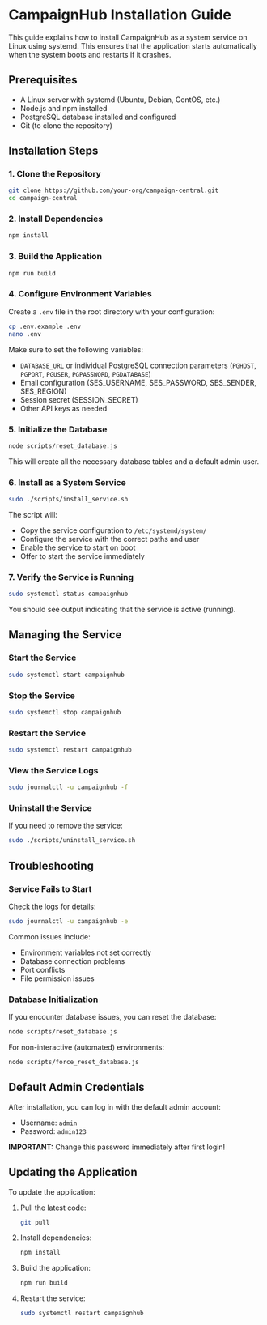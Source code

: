 # CampaignHub Installation Guide

This guide explains how to install CampaignHub as a system service on Linux using systemd. This ensures that the application starts automatically when the system boots and restarts if it crashes.

## Prerequisites

- A Linux server with systemd (Ubuntu, Debian, CentOS, etc.)
- Node.js and npm installed
- PostgreSQL database installed and configured
- Git (to clone the repository)

## Installation Steps

### 1. Clone the Repository

```bash
git clone https://github.com/your-org/campaign-central.git
cd campaign-central
```

### 2. Install Dependencies

```bash
npm install
```

### 3. Build the Application

```bash
npm run build
```

### 4. Configure Environment Variables

Create a `.env` file in the root directory with your configuration:

```bash
cp .env.example .env
nano .env
```

Make sure to set the following variables:

- `DATABASE_URL` or individual PostgreSQL connection parameters (`PGHOST`, `PGPORT`, `PGUSER`, `PGPASSWORD`, `PGDATABASE`)
- Email configuration (SES_USERNAME, SES_PASSWORD, SES_SENDER, SES_REGION)
- Session secret (SESSION_SECRET)
- Other API keys as needed

### 5. Initialize the Database

```bash
node scripts/reset_database.js
```

This will create all the necessary database tables and a default admin user.

### 6. Install as a System Service

```bash
sudo ./scripts/install_service.sh
```

The script will:
- Copy the service configuration to `/etc/systemd/system/`
- Configure the service with the correct paths and user
- Enable the service to start on boot
- Offer to start the service immediately

### 7. Verify the Service is Running

```bash
sudo systemctl status campaignhub
```

You should see output indicating that the service is active (running).

## Managing the Service

### Start the Service

```bash
sudo systemctl start campaignhub
```

### Stop the Service

```bash
sudo systemctl stop campaignhub
```

### Restart the Service

```bash
sudo systemctl restart campaignhub
```

### View the Service Logs

```bash
sudo journalctl -u campaignhub -f
```

### Uninstall the Service

If you need to remove the service:

```bash
sudo ./scripts/uninstall_service.sh
```

## Troubleshooting

### Service Fails to Start

Check the logs for details:

```bash
sudo journalctl -u campaignhub -e
```

Common issues include:
- Environment variables not set correctly
- Database connection problems
- Port conflicts
- File permission issues

### Database Initialization

If you encounter database issues, you can reset the database:

```bash
node scripts/reset_database.js
```

For non-interactive (automated) environments:

```bash
node scripts/force_reset_database.js
```

## Default Admin Credentials

After installation, you can log in with the default admin account:

- Username: `admin`
- Password: `admin123`

**IMPORTANT:** Change this password immediately after first login!

## Updating the Application

To update the application:

1. Pull the latest code:
   ```bash
   git pull
   ```

2. Install dependencies:
   ```bash
   npm install
   ```

3. Build the application:
   ```bash
   npm run build
   ```

4. Restart the service:
   ```bash
   sudo systemctl restart campaignhub
   ```